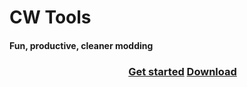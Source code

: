 <h1>
CW Tools
</h1>
<h4>
Fun, productive, cleaner modding
</h2>
<h3 align="center">
  <a href="https://herrx2000.github.io/cwtools-vscode/getting-started" style="padding-left:50px">Get started</a>
  <a href="https://marketplace.visualstudio.com/items?itemName=tboby.cwtools-vscode">Download</a>
</h3>